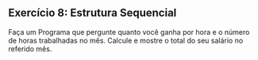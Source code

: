 ## Exercício 8: Estrutura Sequencial

Faça um Programa que pergunte quanto você ganha por hora e o número de horas trabalhadas no mês. Calcule e mostre o total do seu salário no referido mês.
